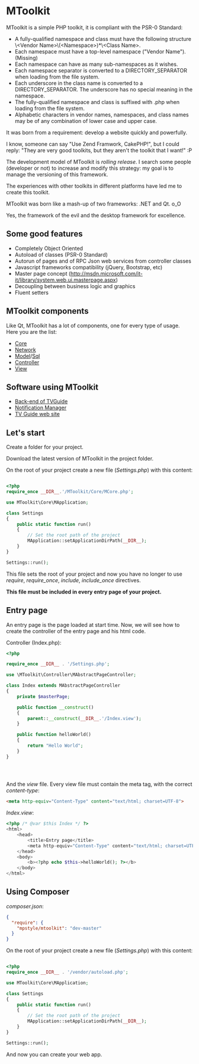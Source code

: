 MToolkit
========

MToolkit is a simple PHP toolkit, it is compliant with the PSR-0 Standard:
- A fully-qualified namespace and class must have the following structure \\\<Vendor Name>\\\(\<Namespace\>)*\\\<Class Name>.
- Each namespace must have a top-level namespace ("Vendor Name"). (Missing)
- Each namespace can have as many sub-namespaces as it wishes.
- Each namespace separator is converted to a DIRECTORY_SEPARATOR when loading from the file system.
- Each underscore in the class name is converted to a DIRECTORY_SEPARATOR. The underscore has no special meaning in the namespace.
- The fully-qualified namespace and class is suffixed with .php when loading from the file system.
- Alphabetic characters in vendor names, namespaces, and class names may be of any combination of lower case and upper case.

It was born from a requirement: develop a website quickly and powerfully.

I know, someone can say "Use Zend Framwork, CakePHP!", but I could reply: "They are very good toolkits, but they aren't the toolkit that I want!" :P

The development model of MToolkit is *rolling release*. I search some people (developer or not) to increase and modify this strategy: my goal is to manage the versioning of this framework. 


The experiences with other toolkits in different platforms have led me to create this toolkit.

MToolkit was born like a mash-up of two frameworks: .NET and Qt. o_O

Yes, the framework of the evil and the desktop framework for excellence.


Some good features
------------------
- Completely Object Oriented
- Autoload of classes (PSR-0 Standard)
- Autorun of pages and of RPC Json web services from controller classes
- Javascript frameworks compatibility (jQuery, Bootstrap, etc)
- Master page concept (http://msdn.microsoft.com/it-it/library/system.web.ui.masterpage.aspx)
- Decoupling between business logic and graphics
- Fluent setters

MToolkit components
-------------------
Like Qt, MToolkit has a lot of components, one for every type of usage.
Here you are the list:
- [Core](Core)
- [Network](Network)
- [Model](Model)/[Sql](Model/Sql)
- [Controller](Controller)
- [View](View)

Software using MToolkit
-----------------------
- [Back-end of TVGuide](https://play.google.com/store/apps/details?id=net.micene.minigroup.palimpsests.lite)
- [Notification Manager](https://github.com/MpStyle/NotificationManager)
- [TV Guide web site](http://tvguide.micene.net/)

Let's start
-----------

Create a folder for your project.

Download the latest version of MToolkit in the project folder.

On the root of your project create a new file (*Settings.php*) with this content:

```php

<?php
require_once __DIR__.'/MToolkit/Core/MCore.php';

use MToolkit\Core\MApplication;

class Settings
{
    public static function run()
    {
        // Set the root path of the project
        MApplication::setApplicationDirPath(__DIR__);
    }
}

Settings::run();

```

This file sets the root of your project and now you have no longer to use *require*, *require_once*, *include*, *include_once* directives. 

**This file must be included in every entry page of your project.**

Entry page
-----------

An entry page is the page loaded at start time.
Now, we will see how to create the controller of the entry page and his html code.

Controller (Index.php):

```php
<?php

require_once __DIR__ . '/Settings.php';

use \MToolkit\Controller\MAbstractPageController;

class Index extends MAbstractPageController
{
    private $masterPage;

    public function __construct()
    {
        parent::__construct(__DIR__.'/Index.view');
    }

    public function helloWorld()
    {
        return "Hello World";
    }
} 

        
        
```

And the *view* file. Every view file must contain the meta tag, with the correct *content-type*:
```html
<meta http-equiv="Content-Type" content="text/html; charset=UTF-8">
```
*Index.view*:

```php
<?php /* @var $this Index */ ?>
<html>
    <head>
        <title>Entry page</title>
        <meta http-equiv="Content-Type" content="text/html; charset=UTF-8">
    </head>
    <body>
        <b><?php echo $this->helloWorld(); ?></b>
    </body>
</html>
```

Using Composer
--------------
*composer.json*:
```json
{
  "require": {
    "mpstyle/mtoolkit": "dev-master"
  }
}
```

On the root of your project create a new file (*Settings.php*) with this content:

```php

<?php
require_once __DIR__ . '/vendor/autoload.php';

use MToolkit\Core\MApplication;

class Settings
{
    public static function run()
    {
        // Set the root path of the project
        MApplication::setApplicationDirPath(__DIR__);
    }
}

Settings::run();

```

And now you can create your web app.
